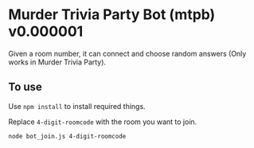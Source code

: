 # Murder Trivia Party Bot (mtpb) v0.000001

Given a room number, it can connect and choose random answers (Only works in Murder Trivia Party). 

## To use
Use `npm install` to install required things.

Replace `4-digit-roomcode` with the room you want to join.
```
node bot_join.js 4-digit-roomcode
```
